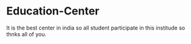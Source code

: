 # Education-Center
It is the best center in india so  all student participate in this institude so thnks all of you.
